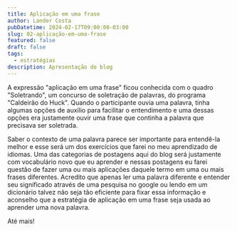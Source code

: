 ```yaml
---
title: Aplicação em uma frase
author: Lander Costa
pubDatetime: 2024-02-17T09:00:00-03:00
slug: 02-aplicação-em-uma-frase
featured: false
draft: false
tags:
  - estratégias
description: Apresentação do blog
---
```


A expressão "aplicação em uma frase" ficou conhecida com o quadro "Soletrando", um concurso de soletração de palavras, do programa "Caldeirão do Huck". Quando o participante ouvia uma palavra, tinha algumas opções de auxílio para facilitar o entendimento e uma dessas opções era justamente ouvir uma frase que continha a palavra que precisava ser soletrada.

Saber o contexto de uma palavra parece ser importante para entendê-la melhor e esse será um dos exercícios que farei no meu aprendizado de idiomas. Uma das categorias de postagens aqui do blog será justamente com vocabulário novo que eu aprender e nessas postagens eu farei questão de fazer uma ou mais aplicações daquele termo em uma ou mais frases diferentes. Acredito que apenas ler uma palavra diferente e entender seu significado através de uma pesquisa no google ou lendo em um dicionário talvez não seja tão eficiente para fixar essa informação e aconselho que a estratégia de aplicação em uma frase seja usada ao aprender uma nova palavra.

Até mais!
